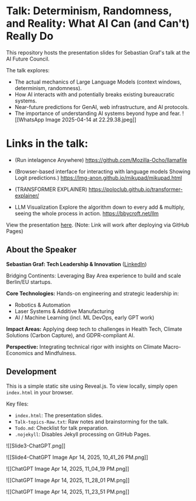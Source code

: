 # Talk: Determinism, Randomness, and Reality: What AI Can (and Can't) Really Do

This repository hosts the presentation slides for Sebastian Graf's talk at the AI Future Council.

The talk explores:
*   The actual mechanics of Large Language Models (context windows, determinism, randomness).
*   How AI interacts with and potentially breaks existing bureaucratic systems.
*   Near-future predictions for GenAI, web infrastructure, and AI protocols.
*   The importance of understanding AI systems beyond hype and fear.
  ![[WhatsApp Image 2025-04-14 at 22.29.38.jpeg]]
# Links in the talk:
- (Run intelagence Anywhere) 
  https://github.com/Mozilla-Ocho/llamafile
  
- (Browser-based interface for interacting with language models Showing Logit predictions.)
   https://lmg-anon.github.io/mikupad/mikupad.html
   
* (TRANSFORMER EXPLAINER) 
  https://poloclub.github.io/transformer-explainer/
  
* LLM Visualization Explore the algorithm down to every add & multiply, seeing the whole process in action. https://bbycroft.net/llm


View the presentation [here](https://sebk4c.github.io/April-15th-2025/). (Note: Link will work after deploying via GitHub Pages)

## About the Speaker

**Sebastian Graf: Tech Leadership & Innovation** ([LinkedIn](https://www.linkedin.com/in/sebastiangraf1/))

Bridging Continents: Leveraging Bay Area experience to build and scale Berlin/EU startups.

**Core Technologies:** Hands-on engineering and strategic leadership in:
*   Robotics & Automation
*   Laser Systems & Additive Manufacturing
*   AI / Machine Learning (incl. ML DevOps, early GPT work)

**Impact Areas:** Applying deep tech to challenges in Health Tech, Climate Solutions (Carbon Capture), and GDPR-compliant AI.

**Perspective:** Integrating technical rigor with insights on Climate Macro-Economics and Mindfulness.

## Development

This is a simple static site using Reveal.js. To view locally, simply open `index.html` in your browser.

Key files:
*   `index.html`: The presentation slides.
*   `Talk-topics-Raw.txt`: Raw notes and brainstorming for the talk.
*   `Todo.md`: Checklist for talk preparation.
*   `.nojekyll`: Disables Jekyll processing on GitHub Pages.

![[Slide3-ChatGPT.png]]

![[Slide4-ChatGPT Image Apr 14, 2025, 10_41_26 PM.png]]

![[ChatGPT Image Apr 14, 2025, 11_04_19 PM.png]]

![[ChatGPT Image Apr 14, 2025, 11_28_01 PM.png]]

![[ChatGPT Image Apr 14, 2025, 11_23_51 PM.png]]